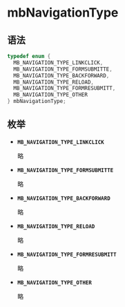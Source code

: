# mbNavigationType

## 语法

``` cpp
typedef enum {
  MB_NAVIGATION_TYPE_LINKCLICK,
  MB_NAVIGATION_TYPE_FORMSUBMITTE,
  MB_NAVIGATION_TYPE_BACKFORWARD,
  MB_NAVIGATION_TYPE_RELOAD,
  MB_NAVIGATION_TYPE_FORMRESUBMITT,
  MB_NAVIGATION_TYPE_OTHER
} mbNavigationType;
```

## 枚举

- **`MB_NAVIGATION_TYPE_LINKCLICK`**

  略

- **`MB_NAVIGATION_TYPE_FORMSUBMITTE`**

  略

- **`MB_NAVIGATION_TYPE_BACKFORWARD`**

  略

- **`MB_NAVIGATION_TYPE_RELOAD`**

  略

- **`MB_NAVIGATION_TYPE_FORMRESUBMITT`**

  略

- **`MB_NAVIGATION_TYPE_OTHER`**

  略
